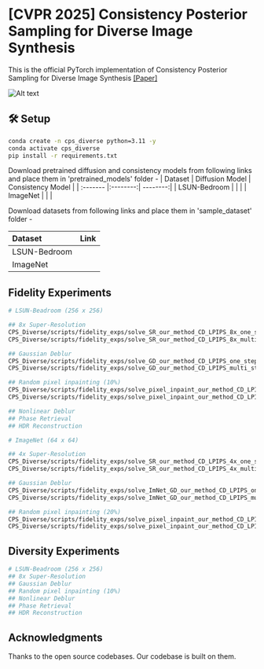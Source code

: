 # [CVPR 2025] Consistency Posterior Sampling for Diverse Image Synthesis
This is the official PyTorch implementation of Consistency Posterior Sampling for Diverse Image Synthesis [[Paper]](https://openaccess.thecvf.com/content/CVPR2025/papers/Purohit_Consistency_Posterior_Sampling_for_Diverse_Image_Synthesis_CVPR_2025_paper.pdf)

![Alt text](/contents/poster.png?raw=trues)

## 🛠 Setup
```bash
conda create -n cps_diverse python=3.11 -y
conda activate cps_diverse
pip install -r requirements.txt
```
Download pretrained diffusion and consistency models from following links and place them in 'pretrained_models' folder -
| Dataset | Diffusion Model | Consistency Model |
| :------- |:--------:| --------:|
| LSUN-Bedroom     |  |     |
| ImageNet   |    |     |

Download datasets from following links and place them in 'sample_dataset' folder -

| Dataset | Link |
| :------- |:--------:| 
| LSUN-Bedroom     |  
| ImageNet   |    |     

## Fidelity Experiments
```bash
# LSUN-Beadroom (256 x 256)

## 8x Super-Resolution
CPS_Diverse/scripts/fidelity_exps/solve_SR_our_method_CD_LPIPS_8x_one_step.sh
CPS_Diverse/scripts/fidelity_exps/solve_SR_our_method_CD_LPIPS_8x_multi_step.sh

## Gaussian Deblur
CPS_Diverse/scripts/fidelity_exps/solve_GD_our_method_CD_LPIPS_one_step.sh
CPS_Diverse/scripts/fidelity_exps/solve_GD_our_method_CD_LPIPS_multi_step.sh

## Random pixel inpainting (10%)
CPS_Diverse/scripts/fidelity_exps/solve_pixel_inpaint_our_method_CD_LPIPS_10_one_step.sh
CPS_Diverse/scripts/fidelity_exps/solve_pixel_inpaint_our_method_CD_LPIPS_10_multi_step.sh

## Nonlinear Deblur
## Phase Retrieval
## HDR Reconstruction

# ImageNet (64 x 64)

## 4x Super-Resolution
CPS_Diverse/scripts/fidelity_exps/solve_SR_our_method_CD_LPIPS_4x_one_step.sh
CPS_Diverse/scripts/fidelity_exps/solve_SR_our_method_CD_LPIPS_4x_multi_step.sh

## Gaussian Deblur
CPS_Diverse/scripts/fidelity_exps/solve_ImNet_GD_our_method_CD_LPIPS_one_step.sh
CPS_Diverse/scripts/fidelity_exps/solve_ImNet_GD_our_method_CD_LPIPS_multi_step.sh

## Random pixel inpainting (20%)
CPS_Diverse/scripts/fidelity_exps/solve_pixel_inpaint_our_method_CD_LPIPS_20_one_step.sh
CPS_Diverse/scripts/fidelity_exps/solve_pixel_inpaint_our_method_CD_LPIPS_20_multi_step.sh

```
## Diversity Experiments
```bash
# LSUN-Beadroom (256 x 256)
## 8x Super-Resolution
## Gaussian Deblur
## Random pixel inpainting (10%)
## Nonlinear Deblur
## Phase Retrieval
## HDR Reconstruction
```

## Acknowledgments

Thanks to the open source codebases. Our codebase is built on them.